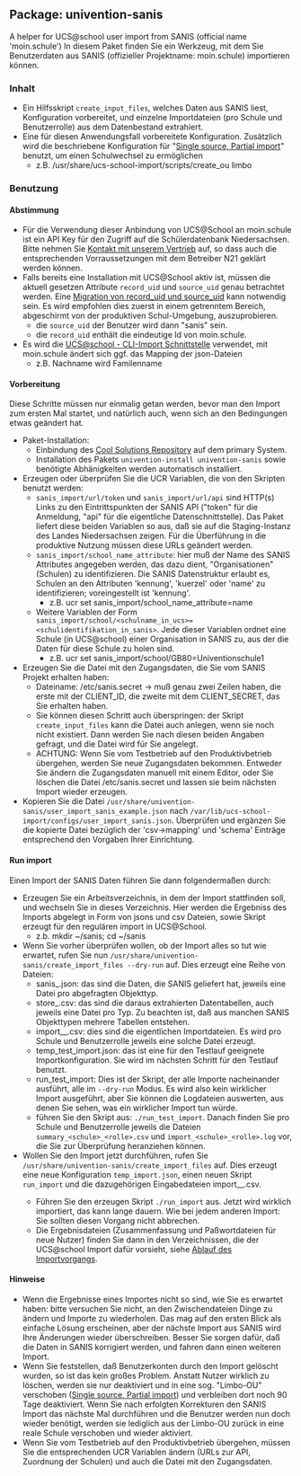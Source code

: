 ## Package: univention-sanis

A helper for UCS@school user import from SANIS (official name 'moin.schule')
In diesem Paket finden Sie ein Werkzeug, mit dem Sie Benutzerdaten aus SANIS (offizieller Projektname: moin.schule) importieren können.

### Inhalt

* Ein Hilfsskript `create_input_files`, welches Daten aus SANIS liest, Konfiguration vorbereitet, und einzelne Importdateien (pro Schule und Benutzerrolle) aus dem Datenbestand extrahiert.
* Eine für diesen Anwendungsfall vorbereitete Konfiguration. Zusätzlich wird die beschriebene Konfiguration für "[Single source, Partial import](http://docs.software-univention.de/ucsschool-umc-user-import/5.0/de/single-source.html)" benutzt, um einen Schulwechsel zu ermöglichen
   * z.B. /usr/share/ucs-school-import/scripts/create_ou limbo

### Benutzung

#### Abstimmung

* Für die Verwendung dieser Anbindung von UCS@School an moin.schule ist ein API Key für den Zugriff auf die Schülerdatenbank Niedersachsen. Bitte nehmen Sie [Kontakt mit unserem Vertrieb](https://www.univention.de/kontakt/) auf, so dass auch die entsprechenden Vorraussetzungen mit dem Betreiber N21 geklärt werden können.
* Falls bereits eine Installation mit UCS@School aktiv ist, müssen die aktuell gesetzen Attribute `record_uid` und `source_uid` genau betrachtet werden. Eine [Migration von record_uid und source_uid](https://help.univention.com/t/q-a-can-i-set-record-uid-and-or-source-uid-to-users-who-were-added-manually/15393) kann notwendig sein. Es wird empfohlen dies zuerst in einem getrenntem Bereich, abgeschirmt von der produktiven Schul-Umgebung, auszuprobieren.
   * die `source_uid` der Benutzer wird dann "sanis" sein.
   * die `record_uid` enthält die eindeutige Id von moin.schule.
* Es wird die [UCS@school - CLI-Import Schnittstelle](http://docs.software-univention.de/ucsschool-import/5.0/de/) verwendet, mit moin.schule ändert sich ggf. das Mapping der json-Dateien
   * z.B. Nachname wird Familenname

#### Vorbereitung

Diese Schritte müssen nur einmalig getan werden, bevor man den Import zum ersten Mal startet, und natürlich auch, wenn sich an den Bedingungen etwas geändert hat.

* Paket-Installation:
   * Einbindung des [Cool Solutions Repository](https://help.univention.com/t/cool-solutions-articles-and-repository/11517) auf dem primary System.
   * Installation des Pakets `univention-install univention-sanis` sowie benötigte Abhänigkeiten werden automatisch installiert.
* Erzeugen oder überprüfen Sie die UCR Variablen, die von den Skripten benutzt werden:
   * `sanis_import/url/token` und `sanis_import/url/api` sind HTTP(s) Links zu den Eintrittspunkten der SANIS API ("token" für die Anmeldung, "api" für die eigentliche Datenschnittstelle). Das Paket liefert diese beiden Variablen so aus, daß sie auf die Staging-Instanz des Landes Niedersachsen zeigen. Für die Überführung in die produktive Nutzung müssen diese URLs geändert werden.
   * `sanis_import/school_name_attribute`: hier muß der Name des SANIS Attributes angegeben werden, das dazu dient, "Organisationen" (Schulen) zu identifizieren. Die SANIS Datenstruktur erlaubt es, Schulen an den Attributen 'kennung', 'kuerzel' oder 'name' zu identifizieren; voreingestellt ist 'kennung'.
      * z.B. ucr set sanis_import/school_name_attribute=name
   * Weitere Variablen der Form `sanis_import/school/<schulname_in_ucs>=<schulidentifikation_in_sanis>`. Jede dieser Variablen ordnet eine Schule (in UCS@school) einer Organisation in SANIS zu, aus der die Daten für diese Schule zu holen sind.
      * z.B. ucr set sanis_import/school/GB80=Univentionschule1
* Erzeugen Sie die Datei mit den Zugangsdaten, die Sie vom SANIS Projekt erhalten haben:
   * Dateiname: /etc/sanis.secret -> muß genau zwei Zeilen haben, die erste mit der CLIENT_ID, die zweite mit dem CLIENT_SECRET, das Sie erhalten haben.
   * Sie können diesen Schritt auch überspringen: der Skript `create_input_files` kann die Datei auch anlegen, wenn sie noch nicht existiert. Dann werden Sie nach diesen beiden Angaben gefragt, und die Datei wird für Sie angelegt.
   * ACHTUNG: Wenn Sie vom Testbetrieb auf den Produktivbetrieb übergehen, werden Sie neue Zugangsdaten bekommen. Entweder Sie ändern die Zugangsdaten manuell mit einem Editor, oder Sie löschen die Datei /etc/sanis.secret und lassen sie beim nächsten Import wieder erzeugen.
* Kopieren Sie die Datei `/usr/share/univention-sanis/user_import_sanis_example.json` nach `/var/lib/ucs-school-import/configs/user_import_sanis.json`. Überprüfen und ergänzen Sie die kopierte Datei bezüglich der 'csv->mapping' und 'schema' Einträge entsprechend den Vorgaben Ihrer Einrichtung.

#### Run import

Einen Import der SANIS Daten führen Sie dann folgendermaßen durch:

* Erzeugen Sie ein Arbeitsverzeichnis, in dem der Import stattfinden soll, und wechseln Sie in dieses Verzeichnis. Hier werden die Ergebniss des Imports abgelegt in Form von jsons und csv Dateien, sowie Skript erzeugt für den regulären import in UCS@School.
   * z.b. mkdir ~/sanis; cd ~/sanis
* Wenn Sie vorher überprüfen wollen, ob der Import alles so tut wie erwartet, rufen Sie nun `/usr/share/univention-sanis/create_import_files --dry-run` auf. Dies erzeugt eine Reihe von Dateien:
   * sanis_<typ>.json: das sind die Daten, die SANIS geliefert hat, jeweils eine Datei pro abgefragten Objekttyp.
   * store_<typ>.csv: das sind die daraus extrahierten Datentabellen, auch jeweils eine Datei pro Typ. Zu beachten ist, daß aus manchen SANIS Objekttypen mehrere Tabellen entstehen.
   * import_<schule>_<rolle>.csv: dies sind die eigentlichen Importdateien. Es wird pro Schule und Benutzerrolle jeweils eine solche Datei erzeugt.
   * temp_test_import.json: das ist eine für den Testlauf geeignete Importkonfiguration. Sie wird im nächsten Schritt für den Testlauf benutzt.
   * run_test_import: Dies ist der Skript, der alle Importe nacheinander ausführt, alle im `--dry-run` Modus. Es wird also kein wirklicher Import ausgeführt, aber Sie können die Logdateien auswerten, aus denen Sie sehen, was ein wirklicher Import tun würde.
   * führen Sie den Skript aus: `./run_test_import`. Danach finden Sie pro Schule und Benutzerrolle jeweils die Dateien `summary_<schule>_<rolle>.csv` und `import_<schule>_<rolle>.log` vor, die Sie zur Überprüfung heranziehen können.
* Wollen Sie den Import jetzt durchführen, rufen Sie `/usr/share/univention-sanis/create_import_files` auf. Dies erzeugt eine neue Konfiguration `temp_import.json`, einen neuen Skript `run_import` und die dazugehörigen Eingabedateien import_<schule>_<rolle>.csv.
   * Führen Sie den erzeugen Skript `./run_import` aus. Jetzt wird wirklich importiert, das kann lange dauern. Wie bei jedem anderen Import: Sie sollten diesen Vorgang nicht abbrechen.
   * Die Ergebnisdateien (Zusammenfassung und Paßwortdateien für neue Nutzer) finden Sie dann in den Verzeichnissen, die der UCS@school Import dafür vorsieht, siehe [Ablauf des Importvorgangs](https://docs.software-univention.de/ucsschool-import/5.0/de/procedure.html).


#### Hinweise

* Wenn die Ergebnisse eines Importes nicht so sind, wie Sie es erwartet haben: bitte versuchen Sie nicht, an den Zwischendateien Dinge zu ändern und Importe zu wiederholen. Das mag auf den ersten Blick als einfache Lösung erscheinen, aber der nächste Import aus SANIS wird Ihre Änderungen wieder überschreiben. Besser Sie sorgen dafür, daß die Daten in SANIS korrigiert werden, und fahren dann einen weiteren Import.
* Wenn Sie feststellen, daß Benutzerkonten durch den Import gelöscht wurden, so ist das kein großes Problem. Anstatt Nutzer wirklich zu löschen, werden sie nur deaktiviert und in eine sog. "Limbo-OU" verschoben ([Single source, Partial import](http://docs.software-univention.de/ucsschool-umc-user-import/5.0/de/single-source.html)) und verbleiben dort noch 90 Tage deaktiviert. Wenn Sie nach erfolgten Korrekturen den SANIS Import das nächste Mal durchführen und die Benutzer werden nun doch wieder benötigt, werden sie lediglich aus der Limbo-OU zurück in eine reale Schule verschoben und wieder aktiviert.
* Wenn Sie vom Testbetrieb auf den Produktivbetrieb übergehen, müssen Sie die entsprechenden UCR Variablen ändern (URLs zur API, Zuordnung der Schulen) und auch die Datei mit den Zugangsdaten.

